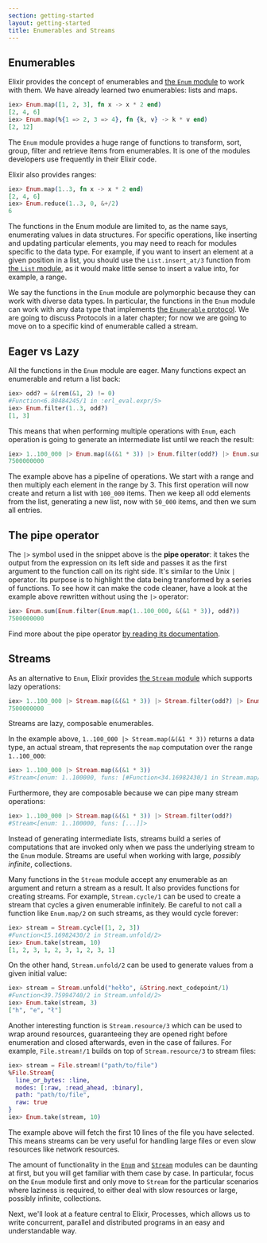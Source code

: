 ```yaml
---
section: getting-started
layout: getting-started
title: Enumerables and Streams
---
```


## Enumerables

Elixir provides the concept of enumerables and [the `Enum` module](https://hexdocs.pm/elixir/Enum.html) to work with them. We have already learned two enumerables: lists and maps.

```elixir
iex> Enum.map([1, 2, 3], fn x -> x * 2 end)
[2, 4, 6]
iex> Enum.map(%{1 => 2, 3 => 4}, fn {k, v} -> k * v end)
[2, 12]
```

The `Enum` module provides a huge range of functions to transform, sort, group, filter and retrieve items from enumerables. It is one of the modules developers use frequently in their Elixir code.

Elixir also provides ranges:

```elixir
iex> Enum.map(1..3, fn x -> x * 2 end)
[2, 4, 6]
iex> Enum.reduce(1..3, 0, &+/2)
6
```

The functions in the Enum module are limited to, as the name says, enumerating values in data structures. For specific operations, like inserting and updating particular elements, you may need to reach for modules specific to the data type. For example, if you want to insert an element at a given position in a list, you should use the `List.insert_at/3` function from [the `List` module](https://hexdocs.pm/elixir/List.html), as it would make little sense to insert a value into, for example, a range.

We say the functions in the `Enum` module are polymorphic because they can work with diverse data types. In particular, the functions in the `Enum` module can work with any data type that implements [the `Enumerable` protocol](https://hexdocs.pm/elixir/Enumerable.html). We are going to discuss Protocols in a later chapter; for now we are going to move on to a specific kind of enumerable called a stream.

## Eager vs Lazy

All the functions in the `Enum` module are eager. Many functions expect an enumerable and return a list back:

```elixir
iex> odd? = &(rem(&1, 2) != 0)
#Function<6.80484245/1 in :erl_eval.expr/5>
iex> Enum.filter(1..3, odd?)
[1, 3]
```

This means that when performing multiple operations with `Enum`, each operation is going to generate an intermediate list until we reach the result:

```elixir
iex> 1..100_000 |> Enum.map(&(&1 * 3)) |> Enum.filter(odd?) |> Enum.sum
7500000000
```

The example above has a pipeline of operations. We start with a range and then multiply each element in the range by 3. This first operation will now create and return a list with `100_000` items. Then we keep all odd elements from the list, generating a new list, now with `50_000` items, and then we sum all entries.

## The pipe operator

The `|>` symbol used in the snippet above is the **pipe operator**: it takes the output from the expression on its left side and passes it as the first argument to the function call on its right side. It's similar to the Unix `|` operator.  Its purpose is to highlight the data being transformed by a series of functions. To see how it can make the code cleaner, have a look at the example above rewritten without using the `|>` operator:

```elixir
iex> Enum.sum(Enum.filter(Enum.map(1..100_000, &(&1 * 3)), odd?))
7500000000
```

Find more about the pipe operator [by reading its documentation](https://hexdocs.pm/elixir/Kernel.html#%7C%3E/2).

## Streams

As an alternative to `Enum`, Elixir provides [the `Stream` module](https://hexdocs.pm/elixir/Stream.html) which supports lazy operations:

```elixir
iex> 1..100_000 |> Stream.map(&(&1 * 3)) |> Stream.filter(odd?) |> Enum.sum
7500000000
```

Streams are lazy, composable enumerables.

In the example above, `1..100_000 |> Stream.map(&(&1 * 3))` returns a data type, an actual stream, that represents the `map` computation over the range `1..100_000`:

```elixir
iex> 1..100_000 |> Stream.map(&(&1 * 3))
#Stream<[enum: 1..100000, funs: [#Function<34.16982430/1 in Stream.map/2>]]>
```

Furthermore, they are composable because we can pipe many stream operations:

```elixir
iex> 1..100_000 |> Stream.map(&(&1 * 3)) |> Stream.filter(odd?)
#Stream<[enum: 1..100000, funs: [...]]>
```

Instead of generating intermediate lists, streams build a series of computations that are invoked only when we pass the underlying stream to the `Enum` module. Streams are useful when working with large, *possibly infinite*, collections.

Many functions in the `Stream` module accept any enumerable as an argument and return a stream as a result. It also provides functions for creating streams. For example, `Stream.cycle/1` can be used to create a stream that cycles a given enumerable infinitely. Be careful to not call a function like `Enum.map/2` on such streams, as they would cycle forever:

```elixir
iex> stream = Stream.cycle([1, 2, 3])
#Function<15.16982430/2 in Stream.unfold/2>
iex> Enum.take(stream, 10)
[1, 2, 3, 1, 2, 3, 1, 2, 3, 1]
```

On the other hand, `Stream.unfold/2` can be used to generate values from a given initial value:

```elixir
iex> stream = Stream.unfold("hełło", &String.next_codepoint/1)
#Function<39.75994740/2 in Stream.unfold/2>
iex> Enum.take(stream, 3)
["h", "e", "ł"]
```

Another interesting function is `Stream.resource/3` which can be used to wrap around resources, guaranteeing they are opened right before enumeration and closed afterwards, even in the case of failures. For example, `File.stream!/1` builds on top of `Stream.resource/3` to stream files:

```elixir
iex> stream = File.stream!("path/to/file")
%File.Stream{
  line_or_bytes: :line,
  modes: [:raw, :read_ahead, :binary],
  path: "path/to/file",
  raw: true
}
iex> Enum.take(stream, 10)
```

The example above will fetch the first 10 lines of the file you have selected. This means streams can be very useful for handling large files or even slow resources like network resources.

The amount of functionality in the [`Enum`](https://hexdocs.pm/elixir/Enum.html) and [`Stream`](https://hexdocs.pm/elixir/Stream.html) modules can be daunting at first, but you will get familiar with them case by case. In particular, focus on the `Enum` module first and only move to `Stream` for the particular scenarios where laziness is required, to either deal with slow resources or large, possibly infinite, collections.

Next, we'll look at a feature central to Elixir, Processes, which allows us to write concurrent, parallel and distributed programs in an easy and understandable way.
